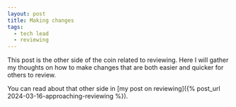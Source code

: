```yaml
---
layout: post
title: Making changes
tags:
  - tech lead
  - reviewing
---
```

This post is the other side of the coin related to reviewing. Here I will gather my thoughts on how to make changes that are both easier and quicker for others to review.

You can read about that other side in [my post on reviewing]({% post_url 2024-03-16-approaching-reviewing %}).
